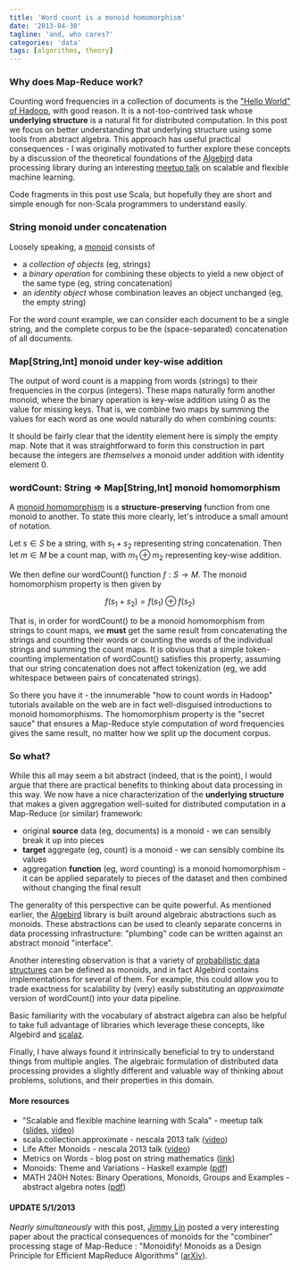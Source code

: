 ```yaml
---
title: 'Word count is a monoid homomorphism'
date: '2013-04-30'
tagline: 'and, who cares?'
categories: 'data'
tags: [algorithms, theory]
---
```


### Why does Map-Reduce work?

Counting word frequencies in a collection of documents is the
["Hello World" of Hadoop](http://hadoop.apache.org/docs/r1.0.4/mapred_tutorial.html#Example%3A+WordCount+v1.0),
with good reason.  It is a not-too-contrived task whose **underlying
structure** is a natural fit for distributed computation.  In this
post we focus on better understanding that underlying structure using
some tools from abstract algebra. This approach has useful practical
consequences - I was originally motivated to further explore these
concepts by a discussion of the theoretical foundations of the
[Algebird](https://github.com/twitter/algebird) data processing
library during an interesting
[meetup talk](http://www.meetup.com/Bay-Area-Scala-Enthusiasts/events/105409962/)
on scalable and flexible machine learning.

Code fragments in this post use Scala, but hopefully they are short
and simple enough for non-Scala programmers to understand easily.

### String monoid under concatenation

Loosely speaking, a [monoid](http://en.wikipedia.org/wiki/Monoid) consists of 

* a _collection of objects_ (eg, strings)
* a _binary operation_ for combining these objects to yield a new object of the same type (eg, string concatenation)
* an _identity object_ whose combination leaves an object unchanged (eg, the empty string)

For the word count example, we can consider each document to be a
single string, and the complete corpus to be the (space-separated)
concatenation of all documents.

### Map[String,Int] monoid under key-wise addition

The output of word count is a mapping from words (strings) to their
frequencies in the corpus (integers). These maps naturally form
another monoid, where the binary operation is key-wise addition using
0 as the value for missing keys.  That is, we combine two maps by
summing the values for each word as one would naturally do when
combining counts:

<script src="https://gist.github.com/davidandrzej/5413350.js"></script>

It should be fairly clear that the identity element here is simply the
empty map. Note that it was straightforward to form this construction
in part because the integers are _themselves_ a monoid under addition
with identity element 0.

### wordCount: String => Map\[String,Int\] monoid homomorphism 

A
[monoid homomorphism](http://www.math.cornell.edu/~mec/2008-2009/Victor/part6.htm)
is a **structure-preserving** function from one monoid to another. To
state this more clearly, let's introduce a small amount of notation.

<div>

Let $s \in S$ be a string, with $s_1 + s_2$ representing string
concatenation. Then let $m \in M$ be a count map, with $m_1 \oplus m_2$
representing key-wise addition.

We then define our wordCount() function $f: S \rightarrow M$.  The
monoid homomorphism property is then given by

$$ f(s_1 + s_2) = f(s_1) \oplus f(s_2) $$

</div>

That is, in order for wordCount() to be a monoid homomorphism from
strings to count maps, we **must** get the same result from
concatenating the strings and counting their words or counting the
words of the individual strings and summing the count maps.  It is
obvious that a simple token-counting implementation of wordCount()
satisfies this property, assuming that our string concatenation does
not affect tokenization (eg, we add whitespace between pairs of
concatenated strings).

So there you have it - the innumerable "how to count words in Hadoop"
tutorials available on the web are in fact well-disguised
introductions to monoid homomorphisms. The homomorphism property is
the "secret sauce" that ensures a Map-Reduce style computation of word
frequencies gives the same result, no matter how we split up the
document corpus.

### So what?

While this all may seem a bit abstract (indeed, that is the point), I
would argue that there are practical benefits to thinking about data
processing in this way. We now have a nice characterization of the
**underlying structure** that makes a given aggregation well-suited
for distributed computation in a Map-Reduce (or similar) framework:

* original **source** data (eg, documents) is a monoid - we can sensibly break it up into pieces
* **target** aggregate (eg, count) is a monoid - we can sensibly combine its values
* aggregation **function** (eg, word counting) is a monoid
  homomorphism - it can be applied separately to pieces of the dataset
  and then combined without changing the final result

The generality of this perspective can be quite powerful. As mentioned
earlier, the [Algebird](https://github.com/twitter/algebird) library
is built around algebraic abstractions such as monoids. These
abstractions can be used to cleanly separate concerns in data
processing infrastructure: "plumbing" code can be written against an
abstract monoid "interface".

Another interesting observation is that a variety of
[probabilistic data structures](http://highlyscalable.wordpress.com/2012/05/01/probabilistic-structures-web-analytics-data-mining/)
can be defined as monoids, and in fact Algebird contains
implementations for several of them.  For example, this could allow
you to trade exactness for scalability by (very) easily substituting
an _approximate_ version of wordCount() into your data pipeline.

Basic familiarity with the vocabulary of abstract algebra can also be
helpful to take full advantage of libraries which leverage these
concepts, like Algebird and
[scalaz](https://github.com/scalaz/scalaz). 

Finally, I have always found it intrinsically beneficial to try to
understand things from multiple angles.  The algebraic formulation of
distributed data processing provides a slightly different and valuable
way of thinking about problems, solutions, and their properties in
this domain.
  
#### More resources

* "Scalable and flexible machine learning with Scala" - meetup talk
  ([slides](http://www.slideshare.net/VitalyGordon/scalable-and-flexible-machine-learning-with-scala-linkedin),
  [video](http://www.youtube.com/watch?v=VTn2-VZYpoQ))
* scala.collection.approximate - nescala 2013 talk
  ([video](http://www.youtube.com/watch?v=yzitqjUI6ok))
* Life After Monoids - nescala 2013 talk
  ([video](http://www.youtube.com/watch?v=xO9AoZNSOH4))
* Metrics on Words - blog post on string mathematics
  ([link](http://jeremykun.com/2011/12/19/metrics-on-words/))
* Monoids: Theme and Variations - Haskell example
  ([pdf](http://www.cis.upenn.edu/~byorgey/pub/monoid-pearl.pdf))
* MATH 240H Notes: Binary Operations, Monoids, Groups and Examples -
  abstract algebra notes
  ([pdf](http://www.math.rochester.edu/courses/240H/home/Groups.pdf))

#### UPDATE 5/1/2013

_Nearly simultaneously_ with this post,
[Jimmy Lin](http://www.umiacs.umd.edu/~jimmylin/) posted a very
interesting paper about the practical consequences of monoids for the
"combiner" processing stage of Map-Reduce : "Monoidify! Monoids as a
Design Principle for Efficient MapReduce Algorithms"
([arXiv](http://arxiv.org/abs/1304.7544)).
    
